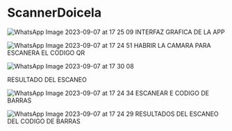 # ScannerDoicela
![WhatsApp Image 2023-09-07 at 17 25 09](https://github.com/livescorpio/ScannerDoicela/assets/123920507/b2103c4f-ef46-4ddd-9026-dec65feef237)
INTERFAZ GRAFICA DE LA APP

![WhatsApp Image 2023-09-07 at 17 24 51](https://github.com/livescorpio/ScannerDoicela/assets/123920507/f325ba41-252b-426e-80ea-05ab4940c7a3)
HABRIR LA CAMARA PARA ESCANERA EL CODIGO QR

![WhatsApp Image 2023-09-07 at 17 30 08](https://github.com/livescorpio/ScannerDoicela/assets/123920507/3d180ed2-df4b-4584-980d-71d677c0975b)


RESULTADO DEL ESCANEO

![WhatsApp Image 2023-09-07 at 17 24 34](https://github.com/livescorpio/ScannerDoicela/assets/123920507/f8e62904-2e10-4408-8b12-44094ca8e7cb)
ESCANEAR E CODIGO DE BARRAS

![WhatsApp Image 2023-09-07 at 17 24 29](https://github.com/livescorpio/ScannerDoicela/assets/123920507/d2d310db-8032-45f6-95a2-30698b9ea28a)
RESULTADOS DEL ESCANEO DEL CODIGO DE BARRAS

